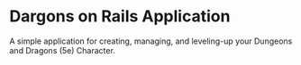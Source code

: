 # Dargons on Rails Application

A simple application for creating, managing, and leveling-up your Dungeons and Dragons (5e) Character.
